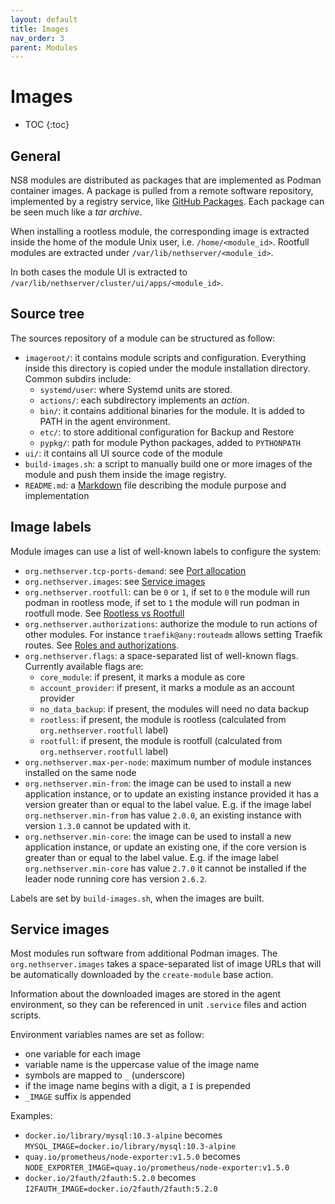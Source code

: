 ```yaml
---
layout: default
title: Images
nav_order: 3
parent: Modules
---
```


# Images

* TOC
{:toc}

## General

NS8 modules are distributed as packages that are implemented as Podman
container images. A package is pulled from a remote software repository,
implemented by a registry service, like [GitHub
Packages](https://ghcr.io). Each package can be seen much like a *tar
archive*.

When installing a rootless module, the corresponding image is extracted
inside the home of the module Unix user, i.e. `/home/<module_id>`.
Rootfull modules are extracted under `/var/lib/nethserver/<module_id>`.

In both cases the module UI is extracted to
`/var/lib/nethserver/cluster/ui/apps/<module_id>`.

## Source tree

The sources repository of a module can be structured as follow:

- `imageroot/`: it contains module scripts and configuration. Everything inside this directory is copied under the module installation directory. Common subdirs include:
  * `systemd/user`: where Systemd units are stored.
  * `actions/`: each subdirectory implements an *action*.
  * `bin/`: it contains additional binaries for the module. It is added to PATH in the agent environment.
  * `etc/`: to store additional configuration for Backup and Restore
  * `pypkg/`: path for module Python packages, added to `PYTHONPATH`
- `ui/`: it contains all UI source code of the module
- `build-images.sh`: a script to manually build one or more images of the module and push them inside the image registry.
- `README.md`: a [Markdown](https://guides.github.com/features/mastering-markdown/) file describing the module purpose and implementation

## Image labels

Module images can use a list of well-known labels to configure the system:

- `org.nethserver.tcp-ports-demand`: see [Port allocation](../port_allocation)
- `org.nethserver.images`: see [Service images](#service-images)
- `org.nethserver.rootfull`: can be `0` or `1`, if set to `0` the module will run podman in rootless mode,
  if set to `1` the module will run podman in rootfull mode. See [Rootless vs Rootfull](../rootless_rootfull)
- `org.nethserver.authorizations`: authorize the module to run actions of other modules. For instance `traefik@any:routeadm` allows setting Traefik routes.
  See [Roles and authorizations]({{site.baseurl}}/core/agents/#roles-and-authorizations).
- `org.nethserver.flags`: a space-separated list of well-known flags. Currently available flags are:
  - `core_module`: if present, it marks a module as core
  - `account_provider`: if present, it marks a module as an account provider
  - `no_data_backup`: if present, the modules will need no data backup
  - `rootless`: if present, the module is rootless (calculated from `org.nethserver.rootfull` label)
  - `rootfull`: if present, the module is rootfull (calculated from `org.nethserver.rootfull` label)
- `org.nethserver.max-per-node`: maximum number of module instances installed on the same node
- `org.nethserver.min-from`: the image can be used to install a new
  application instance, or to update an existing instance provided it has
  a version greater than or equal to the label value. E.g. if the image
  label `org.nethserver.min-from` has value `2.0.0`, an existing instance
  with version `1.3.0` cannot be updated with it.
- `org.nethserver.min-core`: the image can be used to install a new
  application instance, or update an existing one, if the core version is
  greater than or equal to the label value. E.g. if the image label
  `org.nethserver.min-core` has value `2.7.0` it cannot be installed if
  the leader node running core has version `2.6.2`.

Labels are set by `build-images.sh`, when the images are built.

## Service images

Most modules run software from additional Podman images. The
`org.nethserver.images` takes a space-separated list of image URLs that
will be automatically downloaded by the `create-module` base action.

Information about the downloaded images are stored in the agent
environment, so they can be referenced in unit `.service` files and action
scripts.

Environment variables names are set as follow:
- one variable for each image
- variable name is the uppercase value of the image name
- symbols are mapped to `_` (underscore)
- if the image name begins with a digit, a `I` is prepended
- `_IMAGE` suffix is appended

Examples:
- `docker.io/library/mysql:10.3-alpine` becomes `MYSQL_IMAGE=docker.io/library/mysql:10.3-alpine`
- `quay.io/prometheus/node-exporter:v1.5.0` becomes `NODE_EXPORTER_IMAGE=quay.io/prometheus/node-exporter:v1.5.0`
- `docker.io/2fauth/2fauth:5.2.0` becomes `I2FAUTH_IMAGE=docker.io/2fauth/2fauth:5.2.0`
